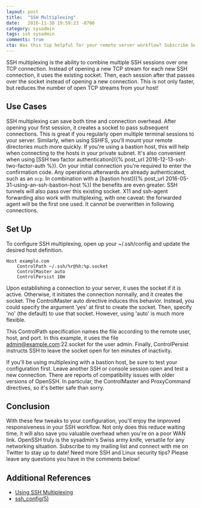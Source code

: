 ```yaml
---
layout: post
title:  "SSH Multiplexing"
date:   2016-11-30 19:59:23 -0700
category: sysadmin
tags: ssh sysadmin
comments: true
cta: Was this tip helpful for your remote server workflow? Subscribe below to get more neat tricks like this delivered straight to your inbox!
---
```


SSH multiplexing is the ability to combine multiple SSH sessions over one TCP connection. Instead of opening a new TCP stream for each new SSH connection, it uses the existing socket. Then, each session after that passes over the socket instead of opening a new connection. This is not only faster, but reduces the number of open TCP streams from your host!

## Use Cases
SSH multiplexing can save both time and connection overhead. After opening your first session, it creates a socket to pass subsequent connections. This is great if you regularly open multiple terminal sessions to your server. Similarly, when using SSHFS, you'll mount your remote directories much more quickly. If you're using a bastion host, this will help when connecting to the hosts in your private subnet. It's also convenient when using [SSH two factor authentication]({% post_url 2016-12-13-ssh-two-factor-auth %}). On your initial connection you're required to enter the confirmation code. Any operations afterwards are already authenticated, such as an `scp`. In combination with a [bastion host]({% post_url 2016-05-31-using-an-ssh-bastion-host %}) the benefits are even greater. SSH tunnels will also pass over this existing socket. X11 and ssh-agent forwarding also work with multiplexing, with one caveat: the forwarded agent will be the first one used. It cannot be overwritten in following connections.

## Set Up
To configure SSH multiplexing, open up your ~/.ssh/config and update the desired host definition.

```
Host example.com
    ControlPath ~/.ssh/%r@%h:%p.socket
    ControlMaster auto
    ControlPersist 10m
```

Upon establishing a connection to your server, it uses the socket if it is active. Otherwise, it initiates the connection normally, and it creates the socket. The ControlMaster auto directive induces this behavior. Instead, you could specify the argument 'yes' at first to create the socket. Then, specify 'no' (the default) to use that socket. However, using 'auto' is much more flexible.

This ControlPath specification names the file according to the remote user, host, and port. In this example, it uses the file admin@example.com:22.socket for the user admin. Finally, ControlPersist instructs SSH to leave the socket open for ten minutes of inactivity.

If you'll be using multiplexing with a bastion host, be sure to test your configuration first. Leave another SSH or console session open and test a new connection. There are reports of compatibility issues with older versions of OpenSSH. In particular, the ControlMaster and ProxyCommand directives, so it's better safe than sorry.

## Conclusion
With these few tweaks to your configuration, you'll enjoy the improved responsiveness in your SSH workflow. Not only does this reduce waiting time, it will also save you valuable overhead when you're on a poor WAN link. OpenSSH truly is the sysadmin's Swiss army knife, versatile for any networking situation. Subscribe to my mailing list and connect with me on Twitter to stay up to date! Need more SSH and Linux security tips? Please leave any questions you have in the comments below!

## Additional References
* [Using SSH Multiplexing](https://blog.scottlowe.org/2015/12/11/using-ssh-multiplexing/)
* [ssh_config(5)](https://linux.die.net/man/5/ssh_config)
